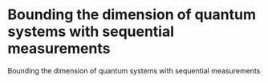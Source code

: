 # Bounding the dimension of quantum systems with sequential measurements
 Bounding the dimension of quantum systems with sequential measurements
